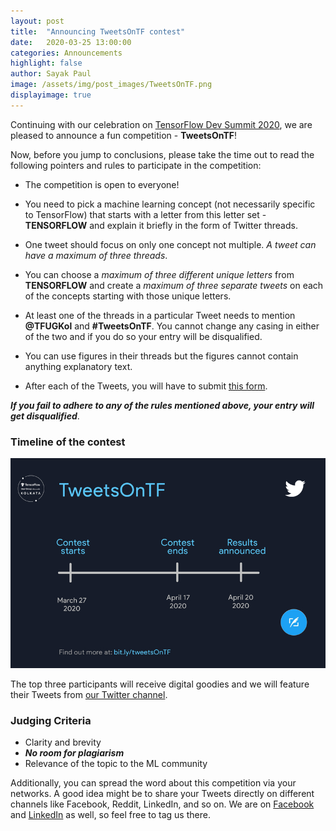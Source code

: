 ```yaml
---
layout: post
title:  "Announcing TweetsOnTF contest"
date:   2020-03-25 13:00:00
categories: Announcements
highlight: false
author: Sayak Paul
image: /assets/img/post_images/TweetsOnTF.png
displayimage: true
---
```


Continuing with our celebration on [TensorFlow Dev Summit 2020](https://www.tensorflow.org/dev-summit), we are pleased to announce a fun competition - **TweetsOnTF**!

Now, before you jump to conclusions, please take the time out to read the following pointers and rules to participate in the competition:

- The competition is open to everyone!

- You need to pick a machine learning concept (not necessarily specific to TensorFlow) that starts with a letter from this letter set -  **TENSORFLOW** and explain it briefly in the form of Twitter threads.

- One tweet should focus on only one concept not multiple. *A tweet can have a maximum of three threads*.

- You can choose a *maximum of three different unique letters* from **TENSORFLOW** and create a *maximum of three separate tweets* on each of the concepts starting with those unique letters.

- At least one of the threads in a particular Tweet needs to mention **@TFUGKol** and **#TweetsOnTF**. You cannot change any casing in either of the two and if you do so your entry will be disqualified.

- You can use figures in their threads but the figures cannot contain anything explanatory text.

- After each of the Tweets, you will have to submit [this form](https://forms.gle/8wNLae5mduPF3CYM6).

_**If you fail to adhere to any of the rules mentioned above, your entry will get disqualified**_.

### Timeline of the contest

![](/assets/img/post_images/timeline_tweets.png)

The top three participants will receive digital goodies and we will feature their Tweets from [our Twitter channel](https://twitter.com/TFUGKol).

### Judging Criteria

- Clarity and brevity
- _**No room for plagiarism**_
- Relevance of the topic to the ML community


Additionally, you can spread the word about this competition via your networks. A good idea might be to share your Tweets directly on different channels like Facebook, Reddit, LinkedIn, and so on. We are on [Facebook](https://www.facebook.com/TFUGKol/) and [LinkedIn](https://www.linkedin.com/company/tfug-kol) as well, so feel free to tag us there.
